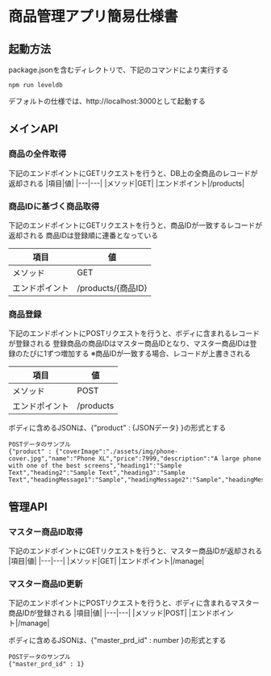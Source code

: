 # 商品管理アプリ簡易仕様書

## 起動方法

package.jsonを含むディレクトリで、下記のコマンドにより実行する
```:sh
npm run leveldb
```
デフォルトの仕様では、http://localhost:3000として起動する


## メインAPI

### 商品の全件取得

下記のエンドポイントにGETリクエストを行うと、DB上の全商品のレコードが返却される
|項目|値|
|---|---|
|メソッド|GET|
|エンドポイント|/products|

### 商品IDに基づく商品取得

下記のエンドポイントにGETリクエストを行うと、商品IDが一致するレコードが返却される
商品IDは登録順に連番となっている

|項目|値|
|---|---|
|メソッド|GET|
|エンドポイント|/products/{商品ID}|

### 商品登録

下記のエンドポイントにPOSTリクエストを行うと、ボディに含まれるレコードが登録される
登録商品の商品IDはマスター商品IDとなり、マスター商品IDは登録のたびに1ずつ増加する
※商品IDが一致する場合、レコードが上書きされる

|項目|値|
|---|---|
|メソッド|POST|
|エンドポイント|/products|

ボディに含めるJSONは、{"product" : {JSONデータ} }の形式とする
```
POSTデータのサンプル
{"product" : {"coverImage":"./assets/img/phone-cover.jpg","name":"Phone XL","price":7999,"description":"A large phone with one of the best screens","heading1":"Sample Text","heading2":"Sample Text","heading3":"Sample Text","headingMessage1":"Sample","headingMessage2":"Sample","headingMessage3":"Sample"}}
```

## 管理API

### マスター商品ID取得
   
下記のエンドポイントにGETリクエストを行うと、マスター商品IDが返却される
|項目|値|
|---|---|
|メソッド|GET|
|エンドポイント|/manage|  

### マスター商品ID更新

下記のエンドポイントにPOSTリクエストを行うと、ボディに含まれるマスター商品IDが登録される
|項目|値|
|---|---|
|メソッド|POST|
|エンドポイント|/manage|

ボディに含めるJSONは、{"master_prd_id" : number }の形式とする
```
POSTデータのサンプル
{"master_prd_id" : 1}
```